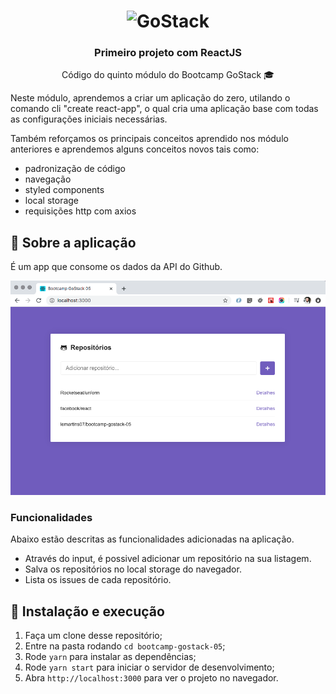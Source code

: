 <h1 align="center">
    <img alt="GoStack" src="https://rocketseat-cdn.s3-sa-east-1.amazonaws.com/bootcamp-header.png" width="200px" />
</h1>

<h3 align="center">
  Primeiro projeto com ReactJS
</h3>
<p align="center">
  Código do quinto módulo do Bootcamp GoStack 🎓
</p>  
<p>
  Neste módulo, aprendemos a criar um aplicação do zero, utilando o comando cli "create react-app", 
  o qual cria uma aplicação base com todas as configurações iniciais necessárias. 

  
  Também reforçamos os principais conceitos aprendido nos módulo anteriores e aprendemos alguns conceitos novos tais como: 
  
  - padronização de código 
  - navegação 
  - styled components
  - local storage 
  - requisições http com axios
  
</p>

## :rocket: Sobre a aplicação

<p>
 É um app que consome os dados da API do Github. 
</p>

<img src="https://github.com/lemartins07/bootcamp-gostack-05/blob/master/public/app_img.png" alt="bootcamp-gostack-05" />

### **Funcionalidades**

Abaixo estão descritas as funcionalidades adicionadas na aplicação.

- Através do input, é possivel adicionar um repositório na sua listagem.
- Salva os repositórios no local storage do navegador.
- Lista os issues de cada repositório. 


## 🚀 Instalação e execução

1. Faça um clone desse repositório;
2. Entre na pasta rodando `cd bootcamp-gostack-05`;
3. Rode `yarn` para instalar as dependências;
4. Rode `yarn start` para iniciar o servidor de desenvolvimento;
5. Abra `http://localhost:3000` para ver o projeto no navegador.

